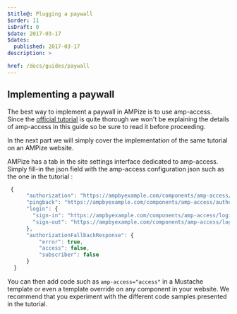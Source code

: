 ```yaml
---
$title@: Plugging a paywall
$order: 11
isDraft: 0
$date: 2017-03-17
$dates:
  published: 2017-03-17
description: >

href: /docs/guides/paywall
---
```

## Implementing a paywall

The best way to implement a paywall in AMPize is to use amp-access.
Since the [official tutorial](https://ampbyexample.com/components/amp-access/) is quite thorough we won't be explaining the details of amp-access in this guide so be sure to read it before proceeding.

In the next part we will simply cover the implementation of the same tutorial on an AMPize website.

AMPize has a tab in the site settings interface dedicated to amp-access. Simply fill-in the json field with the amp-access configuration json such as the one in the tutorial :

```javascript
 {
      "authorization": "https://ampbyexample.com/components/amp-access/authorization?rid=READER_ID&url=CANONICAL_URL&ref=DOCUMENT_REFERRER&_=RANDOM",
      "pingback": "https://ampbyexample.com/components/amp-access/authorization?rid=READER_ID&url=CANONICAL_URL&ref=DOCUMENT_REFERRER&_=RANDOM",
      "login": {
        "sign-in": "https://ampbyexample.com/components/amp-access/login?rid=READER_ID&url=CANONICAL_URL",
        "sign-out": "https://ampbyexample.com/components/amp-access/logout"
      },
      "authorizationFallbackResponse": {
          "error": true,
          "access": false,
          "subscriber": false
      }
  }
```

You can then add code such as `amp-access="access"` in a Mustache template or even a template override on any component in your website. We recommend that you experiment with the different code samples presented in the tutorial.
